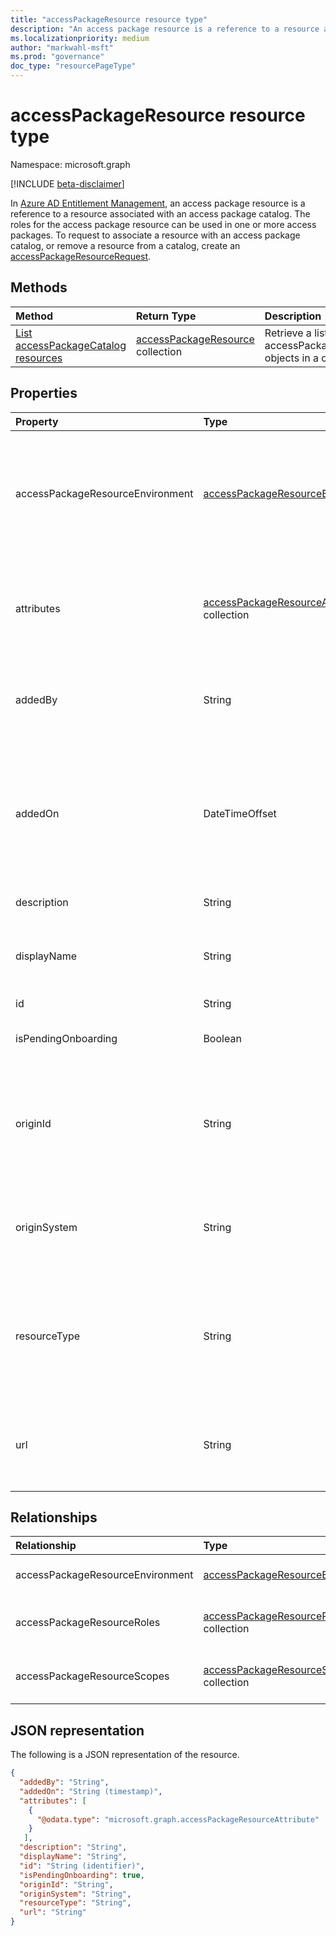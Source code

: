 ```yaml
---
title: "accessPackageResource resource type"
description: "An access package resource is a reference to a resource associated with a catalog the roles for which can be used in one or more access packages."
ms.localizationpriority: medium
author: "markwahl-msft"
ms.prod: "governance"
doc_type: "resourcePageType"
---
```


# accessPackageResource resource type

Namespace: microsoft.graph

[!INCLUDE [beta-disclaimer](../../includes/beta-disclaimer.md)]

In [Azure AD Entitlement Management](entitlementmanagement-overview.md), an access package resource is a reference to a resource associated with an access package catalog. The roles for the access package resource can be used in one or more access packages.  To request to associate a resource with an access package catalog, or remove a resource from a catalog, create an [accessPackageResourceRequest](accesspackageresourcerequest.md).

## Methods

| Method       | Return Type | Description |
|:-------------|:------------|:------------|
| [List accessPackageCatalog resources](../api/accesspackagecatalog-list-accesspackageresources.md) | [accessPackageResource](accesspackageresource.md) collection | Retrieve a list of accessPackageResource objects in a catalog. |

## Properties

| Property     | Type        | Description |
|:-------------|:------------|:------------|
|accessPackageResourceEnvironment|[accessPackageResourceEnvironment](../resources/accesspackageresourceenvironment.md)|Contains the environment information for the resource. This can be set using either the `@odata.bind` annotation or the environment's *originId*.|
|attributes|[accessPackageResourceAttribute](../resources/accesspackageresourceattribute.md) collection| Contains information about the attributes to be collected from the requestor and sent to the resource application. |
|addedBy|String|The name of the user or application which first added this resource. Read-only.|
|addedOn|DateTimeOffset|The Timestamp type represents date and time information using ISO 8601 format and is always in UTC time. For example, midnight UTC on Jan 1, 2014 is `2014-01-01T00:00:00Z`|
|description|String|A description for the resource.|
|displayName|String|The display name of the resource, such as the application name, group name or site name.|
|id|String| Read-only.|
|isPendingOnboarding|Boolean|True if the resource is not yet available for assignment.|
|originId|String|The unique identifier of the resource in the origin system. In the case of an Azure AD group, this is the identifier of the group. |
|originSystem|String|The type of the resource in the origin system, such as `SharePointOnline`, `AadApplication` or `AadGroup`.|
|resourceType|String|The type of the resource, such as `Application` if it is an Azure AD connected application, or `SharePoint Online Site` for a SharePoint Online site.|
|url|String|A unique resource locator for the resource, such as the URL for signing a user into an application.|

## Relationships

| Relationship | Type        | Description |
|:-------------|:------------|:------------|
|accessPackageResourceEnvironment|[accessPackageResourceEnvironment](accesspackageresourceenvironment.md)| Nullable. Supports `$expand`.|
|accessPackageResourceRoles|[accessPackageResourceRole](accesspackageresourcerole.md) collection| Read-only. Nullable. Supports `$expand`.|
|accessPackageResourceScopes|[accessPackageResourceScope](accesspackageresourcescope.md) collection| Read-only. Nullable. Supports `$expand`.|

## JSON representation

The following is a JSON representation of the resource.

<!-- {
  "blockType": "resource",
  "optionalProperties": [

  ],
  "@odata.type": "microsoft.graph.accessPackageResource",
  "keyProperty": "id"
}-->

```json
{
  "addedBy": "String",
  "addedOn": "String (timestamp)",
  "attributes": [
    {
      "@odata.type": "microsoft.graph.accessPackageResourceAttribute"
    }
   ],
  "description": "String",
  "displayName": "String",
  "id": "String (identifier)",
  "isPendingOnboarding": true,
  "originId": "String",
  "originSystem": "String",
  "resourceType": "String",
  "url": "String"
}
```

<!-- uuid: 16cd6b66-4b1a-43a1-adaf-3a886856ed98
2019-02-04 14:57:30 UTC -->
<!-- {
  "type": "#page.annotation",
  "description": "accessPackageResource resource",
  "keywords": "",
  "section": "documentation",
  "tocPath": ""
}-->

